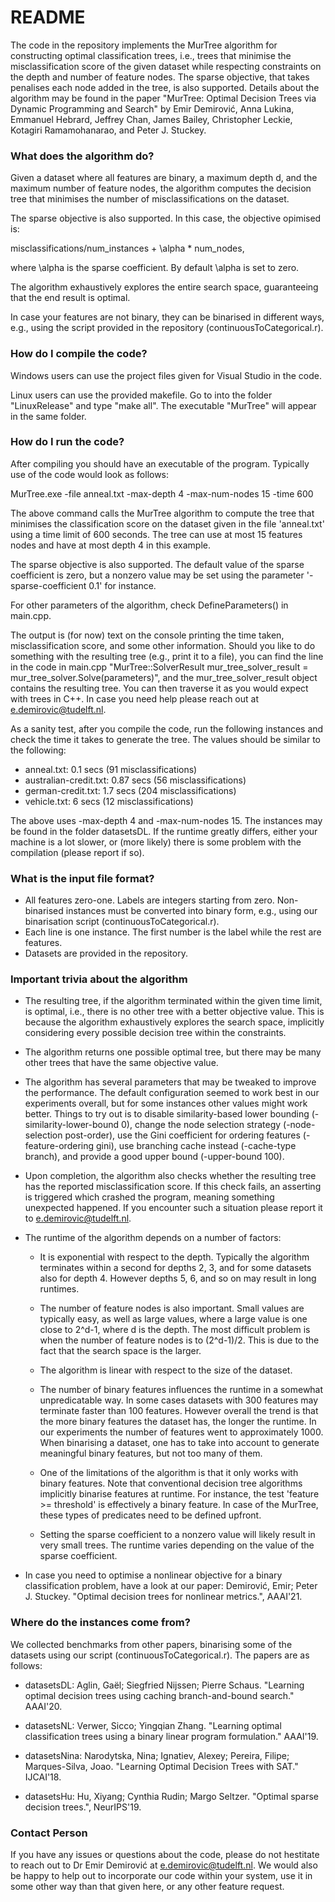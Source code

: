 # README #

The code in the repository implements the MurTree algorithm for constructing optimal classification trees, i.e., trees that minimise the misclassification score of the given dataset while respecting constraints on the depth and number of feature nodes. The sparse objective, that takes penalises each node added in the tree, is also supported. Details about the algorithm may be found in the paper "MurTree: Optimal Decision Trees via Dynamic Programming and Search" by Emir Demirović, Anna Lukina, Emmanuel Hebrard, Jeffrey Chan, James Bailey, Christopher Leckie, Kotagiri Ramamohanarao, and Peter J. Stuckey.

### What does the algorithm do? ###

Given a dataset where all features are binary, a maximum depth d, and the maximum number of feature nodes, the algorithm computes the decision tree that minimises the number of misclassifications on the dataset. 

The sparse objective is also supported. In this case, the objective opimised is:

misclassifications/num_instances + \alpha * num_nodes, 

where \alpha is the sparse coefficient. By default \alpha is set to zero.

The algorithm exhaustively explores the entire search space, guaranteeing that the end result is optimal.

In case your features are not binary, they can be binarised in different ways, e.g., using the script provided in the repository (continuousToCategorical.r).

### How do I compile the code? ###

Windows users can use the project files given for Visual Studio in the code.

Linux users can use the provided makefile. Go to into the folder "LinuxRelease" and type "make all". The executable "MurTree" will appear in the same folder.

### How do I run the code? ###

After compiling you should have an executable of the program. Typically use of the code would look as follows:

MurTree.exe -file anneal.txt -max-depth 4 -max-num-nodes 15 -time 600

The above command calls the MurTree algorithm to compute the tree that minimises the classification score on the dataset given in the file 'anneal.txt' using a time limit of 600 seconds. The tree can use at most 15 features nodes and have at most depth 4 in this example.

The sparse objective is also supported. The default value of the sparse coefficient is zero, but a nonzero value may be set using the parameter '-sparse-coefficient 0.1' for instance.

For other parameters of the algorithm, check DefineParameters() in main.cpp.

The output is (for now) text on the console printing the time taken, misclassification score, and some other information. Should you like to do something with the resulting tree (e.g., print it to a file), you can find the line in the code in main.cpp "MurTree::SolverResult mur_tree_solver_result = mur_tree_solver.Solve(parameters)", and the mur_tree_solver_result object contains the resulting tree. You can then traverse it as you would expect with trees in C++. In case you need help please reach out at e.demirovic@tudelft.nl.

As a sanity test, after you compile the code, run the following instances and check the time it takes to generate the tree. The values should be similar to the following:

* anneal.txt: 0.1 secs (91 misclassifications)
* australian-credit.txt: 0.87 secs (56 misclassifications)
* german-credit.txt: 1.7 secs (204 misclassifications)
* vehicle.txt: 6 secs (12 misclassifications)

The above uses -max-depth 4 and -max-num-nodes 15. The instances may be found in the folder datasetsDL. If the runtime greatly differs, either your machine is a lot slower, or (more likely) there is some problem with the compilation (please report if so).

### What is the input file format? ###

* All features zero-one. Labels are integers starting from zero. Non-binarised instances must be converted into binary form, e.g., using our binarisation script (continuousToCategorical.r).
* Each line is one instance. The first number is the label while the rest are features.
* Datasets are provided in the repository.

### Important trivia about the algorithm ###

* The resulting tree, if the algorithm terminated within the given time limit, is optimal, i.e., there is no other tree with a better objective value. This is because the algorithm exhaustively explores the search space, implicitly considering every possible decision tree within the constraints.

* The algorithm returns one possible optimal tree, but there may be many other trees that have the same objective value.

* The algorithm has several parameters that may be tweaked to improve the performance. The default configuration seemed to work best in our experiments overall, but for some instances other values might work better. Things to try out is to disable similarity-based lower bounding (-similarity-lower-bound 0), change the node selection strategy (-node-selection post-order), use the Gini coefficient for ordering features (-feature-ordering gini), use branching cache instead (-cache-type branch), and provide a good upper bound (-upper-bound 100). 

* Upon completion, the algorithm also checks whether the resulting tree has the reported misclassification score. If this check fails, an asserting is triggered which crashed the program, meaning something unexpected happened. If you encounter such a situation please report it to e.demirovic@tudelft.nl.

* The runtime of the algorithm depends on a number of factors:

	+ It is exponential with respect to the depth. Typically the algorithm terminates within a second for depths 2, 3, and for some datasets also for depth 4. However depths 5, 6, and so on may result in long runtimes. 

	+ The number of feature nodes is also important. Small values are typically easy, as well as large values, where a large value is one close to 2^d-1, where d is the depth. The most difficult problem is when the number of feature nodes is to (2^d-1)/2. This is due to the fact that the search space is the larger.

	+ The algorithm is linear with respect to the size of the dataset.

	+ The number of binary features influences the runtime in a somewhat unpredicatable way. In some cases datasets with 300 features may terminate faster than 100 features. However overall the trend is that the more binary features the dataset has, the longer the runtime. In our experiments the number of features went to approximately 1000. When binarising a dataset, one has to take into account to generate meaningful binary features, but not too many of them.

	+ One of the limitations of the algorithm is that it only works with binary features. Note that conventional decision tree algorithms implicitly binarise features at runtime. For instance, the test 'feature >= threshold' is effectively a binary feature. In case of the MurTree, these types of predicates need to be defined upfront.

	+ Setting the sparse coefficient to a nonzero value will likely result in very small trees. The runtime varies depending on the value of the sparse coefficient.

* In case you need to optimise a nonlinear objective for a binary classification problem, have a look at our paper: Demirović, Emir; Peter J. Stuckey. "Optimal decision trees for nonlinear metrics.", AAAI'21.

### Where do the instances come from? ###

We collected benchmarks from other papers, binarising some of the datasets using our script (continuousToCategorical.r). The papers are as follows:

* datasetsDL: Aglin, Gaël; Siegfried Nijssen; Pierre Schaus. "Learning optimal decision trees using caching branch-and-bound search." AAAI'20.

* datasetsNL: Verwer, Sicco; Yingqian Zhang. "Learning optimal classification trees using a binary linear program formulation." AAAI'19.

* datasetsNina: Narodytska, Nina; Ignatiev, Alexey; Pereira, Filipe; Marques-Silva, Joao. "Learning Optimal Decision Trees with SAT." IJCAI'18.

* datasetsHu: Hu, Xiyang; Cynthia Rudin; Margo Seltzer. "Optimal sparse decision trees.", NeurIPS'19.

### Contact Person ###

If you have any issues or questions about the code, please do not hestitate to reach out to Dr Emir Demirović at e.demirovic@tudelft.nl. We would also be happy to help out to incorporate our code within your system, use it in some other way than that given here, or any other feature request.
